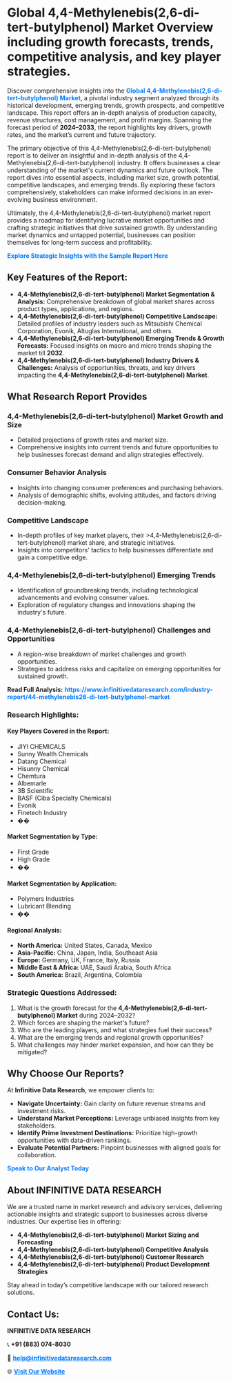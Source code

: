 <h1>Global 4,4-Methylenebis(2,6-di-tert-butylphenol) Market Overview including growth forecasts, trends, competitive analysis, and key player strategies.</h1>
<p>
Discover comprehensive insights into the 
<a href="https://www.infinitivedataresearch.com/industry-report/44-methylenebis26-di-tert-butylphenol-market" rel="dofollow" style="color: #007BFF; text-decoration: none;"><strong>Global 4,4-Methylenebis(2,6-di-tert-butylphenol) Market</strong></a>, a pivotal industry segment analyzed through its historical development, emerging trends, growth prospects, and competitive landscape. This report offers an in-depth analysis of production capacity, revenue structures, cost management, and profit margins. Spanning the forecast period of <strong>2024–2033</strong>, the report highlights key drivers, growth rates, and the market’s current and future trajectory.
</p>
<p>
The primary objective of this 4,4-Methylenebis(2,6-di-tert-butylphenol) report is to deliver an insightful and in-depth analysis of the 4,4-Methylenebis(2,6-di-tert-butylphenol) industry. It offers businesses a clear understanding of the market's current dynamics and future outlook. The report dives into essential aspects, including market size, growth potential, competitive landscapes, and emerging trends. By exploring these factors comprehensively, stakeholders can make informed decisions in an ever-evolving business environment.
</p>
<p>
Ultimately, the 4,4-Methylenebis(2,6-di-tert-butylphenol) market report provides a roadmap for identifying lucrative market opportunities and crafting strategic initiatives that drive sustained growth. By understanding market dynamics and untapped potential, businesses can position themselves for long-term success and profitability.
</p>
<p>
<a href="https://www.infinitivedataresearch.com/request-sample/reportId=109841" style="color: #007BFF; text-decoration: none;"><strong>Explore Strategic Insights with the Sample Report Here</strong></a>
</p>

<h2>Key Features of the Report:</h2>
<ul>
<li><strong>4,4-Methylenebis(2,6-di-tert-butylphenol) Market Segmentation & Analysis:</strong> Comprehensive breakdown of global market shares across product types, applications, and regions.</li>
<li><strong>4,4-Methylenebis(2,6-di-tert-butylphenol) Competitive Landscape:</strong> Detailed profiles of industry leaders such as Mitsubishi Chemical Corporation, Evonik, Altuglas International, and others.</li>
<li><strong>4,4-Methylenebis(2,6-di-tert-butylphenol) Emerging Trends & Growth Forecasts:</strong> Focused insights on macro and micro trends shaping the market till <strong>2032</strong>.</li>
<li><strong>4,4-Methylenebis(2,6-di-tert-butylphenol) Industry Drivers & Challenges:</strong> Analysis of opportunities, threats, and key drivers impacting the <strong>4,4-Methylenebis(2,6-di-tert-butylphenol) Market</strong>.</li>
</ul>

<h2>What Research Report Provides</h2>
<h3>4,4-Methylenebis(2,6-di-tert-butylphenol) Market Growth and Size</h3>
<ul>
<li>Detailed projections of growth rates and market size.</li>
<li>Comprehensive insights into current trends and future opportunities to help businesses forecast demand and align strategies effectively.</li>
</ul>

<h3>Consumer Behavior Analysis</h3>
<ul>
<li>Insights into changing consumer preferences and purchasing behaviors.</li>
<li>Analysis of demographic shifts, evolving attitudes, and factors driving decision-making.</li>
</ul>

<h3>Competitive Landscape</h3>
<ul>
<li>In-depth profiles of key market players, their >4,4-Methylenebis(2,6-di-tert-butylphenol) market share, and strategic initiatives.</li>
<li>Insights into competitors' tactics to help businesses differentiate and gain a competitive edge.</li>
</ul>

<h3>4,4-Methylenebis(2,6-di-tert-butylphenol) Emerging Trends</h3>
<ul>
<li>Identification of groundbreaking trends, including technological advancements and evolving consumer values.</li>
<li>Exploration of regulatory changes and innovations shaping the industry's future.</li>
</ul>

<h3>4,4-Methylenebis(2,6-di-tert-butylphenol) Challenges and Opportunities</h3>
<ul>
<li>A region-wise breakdown of market challenges and growth opportunities.</li>
<li>Strategies to address risks and capitalize on emerging opportunities for sustained growth.</li>
</ul>
<p><strong>Read Full Analysis:</strong> <a href="https://www.infinitivedataresearch.com/industry-report/44-methylenebis26-di-tert-butylphenol-market" rel="dofollow" style="color: #007BFF; text-decoration: none;"><strong>https://www.infinitivedataresearch.com/industry-report/44-methylenebis26-di-tert-butylphenol-market</strong></a></p>
<h3>Research Highlights:</h3>
<h4>Key Players Covered in the Report:</h4>
<ul><li>JIYI CHEMICALS</li><li>Sunny Wealth Chemicals</li><li>Datang Chemical</li><li>Hisunny Chemical</li><li>Chemtura</li><li>Albemarle</li><li>3B Scientific</li><li>BASF (Ciba Specialty Chemicals)</li><li>Evonik</li><li>Finetech Industry</li><li>��</li></ul>
<h4>Market Segmentation by Type:</h4>
<ul><li>First Grade</li><li>High Grade</li><li>��</li></ul>
<h4>Market Segmentation by Application:</h4>
<ul><li>Polymers Industries</li><li>Lubricant Blending</li><li>��</li></ul>

<h4>Regional Analysis:</h4>
<ul>
<li><strong>North America:</strong> United States, Canada, Mexico</li>
<li><strong>Asia-Pacific:</strong> China, Japan, India, Southeast Asia</li>
<li><strong>Europe:</strong> Germany, UK, France, Italy, Russia</li>
<li><strong>Middle East & Africa:</strong> UAE, Saudi Arabia, South Africa</li>
<li><strong>South America:</strong> Brazil, Argentina, Colombia</li>
</ul>

<h3>Strategic Questions Addressed:</h3>
<ol>
<li>What is the growth forecast for the <strong>4,4-Methylenebis(2,6-di-tert-butylphenol) Market</strong> during 2024–2032?</li>
<li>Which forces are shaping the market's future?</li>
<li>Who are the leading players, and what strategies fuel their success?</li>
<li>What are the emerging trends and regional growth opportunities?</li>
<li>What challenges may hinder market expansion, and how can they be mitigated?</li>
</ol>

<h2>Why Choose Our Reports?</h2>
<p>At <strong>Infinitive Data Research</strong>, we empower clients to:</p>
<ul>
<li><strong>Navigate Uncertainty:</strong> Gain clarity on future revenue streams and investment risks.</li>
<li><strong>Understand Market Perceptions:</strong> Leverage unbiased insights from key stakeholders.</li>
<li><strong>Identify Prime Investment Destinations:</strong> Prioritize high-growth opportunities with data-driven rankings.</li>
<li><strong>Evaluate Potential Partners:</strong> Pinpoint businesses with aligned goals for collaboration.</li>
</ul>
<p><a href="https://www.infinitivedataresearch.com/industry-report/44-methylenebis26-di-tert-butylphenol-market" rel="dofollow" style="color: #007BFF; text-decoration: none;"><strong>Speak to Our Analyst Today</strong></a></p>

<h2>About INFINITIVE DATA RESEARCH</h2>
<p>We are a trusted name in market research and advisory services, delivering actionable insights and strategic support to businesses across diverse industries. Our expertise lies in offering:</p>
<ul>
<li><strong>4,4-Methylenebis(2,6-di-tert-butylphenol) Market Sizing and Forecasting</strong></li>
<li><strong>4,4-Methylenebis(2,6-di-tert-butylphenol) Competitive Analysis</strong></li>
<li><strong>4,4-Methylenebis(2,6-di-tert-butylphenol) Customer Research</strong></li>
<li><strong>4,4-Methylenebis(2,6-di-tert-butylphenol) Product Development Strategies</strong></li>
</ul>
<p>Stay ahead in today’s competitive landscape with our tailored research solutions.</p>

<h2>Contact Us:</h2>
<p><strong>INFINITIVE DATA RESEARCH</strong></p>
<p>📞 <strong>+91 (883) 074-8030</strong></p>
<p>📧 <strong><a href="mailto:help@infinitivedataresearch.com" style="color: #007BFF;">help@infinitivedataresearch.com</a></strong></p>
<p>🌐 <strong><a href="https://www.infinitivedataresearch.com" rel="dofollow" style="color: #007BFF;">Visit Our Website</a></strong></p>